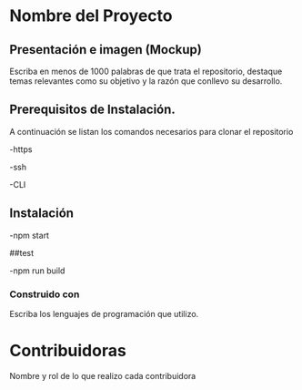 # Nombre del Proyecto   

## Presentación e imagen (Mockup) 

Escriba en menos de 1000 palabras de que trata el repositorio, destaque temas relevantes como su objetivo y la razón que conllevo su desarrollo.  

## Prerequisitos de Instalación.  

A continuación se listan los comandos  necesarios para clonar el repositorio 

-https 

-ssh 

-CLI 

## Instalación 

-npm start 

##test 

-npm run build  

### Construido con 

Escriba los lenguajes de programación que utilizo. 

 

# Contribuidoras 

Nombre y rol de lo que realizo cada contribuidora 

 
